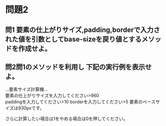 # 問題2

## 問1 要素の仕上がりサイズ,padding,borderで入力された値を引数としてbase-sizeを戻り値とするメソッドを作成せよ。

## 問2問1のメソッドを利用し 下記の実行例を表示せよ。

...要素サイズ計算機...  
要素の仕上がりサイズを入力してください&gt;960  
paddingを入力してください&gt;10
borderを入力してください&gt;5
要素のベースサイズは930pxです。

さらに計算したい場合は1をやめる場合は0を押してください。
